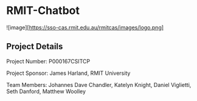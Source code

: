 # RMIT-Chatbot

![image][https://sso-cas.rmit.edu.au/rmitcas/images/logo.png]

## Project Details
Project Number: P000167CSITCP

Project Sponsor: James Harland, RMIT University

Team Members: Johannes Dave Chandler, Katelyn Knight, Daniel Viglietti, Seth Danford, Matthew Woolley
